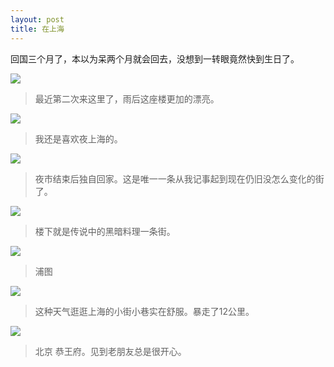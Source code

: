 ```yaml
---
layout: post
title: 在上海
---
```


回国三个月了，本以为呆两个月就会回去，没想到一转眼竟然快到生日了。

[![](https://c4.staticflickr.com/4/3703/19383389515_dbe623fbb7_c.jpg)](https://www.flickr.com/photos/ztpala/19383389515)

> 最近第二次来这里了，雨后这座楼更加的漂亮。

[![](https://c1.staticflickr.com/1/391/18762365963_394a2fe2b7_c.jpg)](https://www.flickr.com/photos/ztpala/18762365963)

> 我还是喜欢夜上海的。

[![](https://c1.staticflickr.com/1/305/19196816419_2a2cd6ea96_c.jpg)](https://www.flickr.com/photos/ztpala/19196816419)

> 夜市结束后独自回家。这是唯一一条从我记事起到现在仍旧没怎么变化的街了。

[![](https://c1.staticflickr.com/1/474/19357165236_2cfdec2ec5_c.jpg)](https://www.flickr.com/photos/ztpala/19357165236)

> 楼下就是传说中的黑暗料理一条街。

[![](https://c1.staticflickr.com/1/435/19383041745_b836668389_c.jpg)](https://www.flickr.com/photos/ztpala/19383041745)

> 浦图

[![](https://c1.staticflickr.com/1/497/19195470668_38e59ac34e_c.jpg)](https://www.flickr.com/photos/ztpala/19195470668)

> 这种天气逛逛上海的小街小巷实在舒服。暴走了12公里。

[![](https://c1.staticflickr.com/1/320/19197558289_f6c6843b8b_c.jpg)](https://www.flickr.com/photos/ztpala/19197558289)

> 北京 恭王府。见到老朋友总是很开心。
